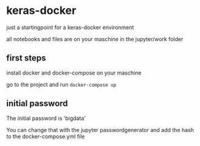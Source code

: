 # keras-docker
  just a startingpoint for a keras-docker environment
  
  all notebooks and files are on your maschine in the jupyter/work folder

## first steps
  install docker and docker-compose on your maschine
  
  go to the project and run ```docker-compose up```


## initial password
  The initial password is 'bigdata'
  
  You can change that with the jupyter passwordgenerator and add the hash to the docker-compose.yml file
